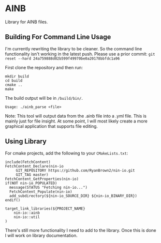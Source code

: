 # AINB
Library for AINB files.

## Building For Command Line Usage
I'm currently rewriting the library to be cleaner. So the command line functionality isn't working in the latest push. Please use a prior commit:
```git reset --hard 24a759888d02b599f49970be0a20178bbfdc1a96```

First clone the repository and then run:

```
mkdir build
cd build
cmake ..
make
```
The build output will be in `/build/bin/`.
```
Usage: ./ainb_parse <file>
```

Note: This tool will output data from the .ainb file into a .yml file. This is mainly just for file insight. At some point, I will most likely create a more graphical application that supports file editing.

## Using Library
For cmake projects, add the following to your `CMakeLists.txt`:
```
include(FetchContent)
FetchContent_Declare(nin-io
	 GIT_REPOSITORY https://github.com/RyanBrown2/nin-io.git
	 GIT_TAG master)
FetchContent_GetProperties(nin-io)
if(NOT nin-io_POPULATED)
  message(STATUS "Fetching nin-io...")
  FetchContent_Populate(nin-io)
  add_subdirectory(${nin-io_SOURCE_DIR} ${nin-io_BINARY_DIR})
endif()

target_link_libraries(${PROJECT_NAME}
	nin-io::ainb
	nin-io::util
)
```
There's still more functionality I need to add to the library. Once this is done I will work on library documentation.
